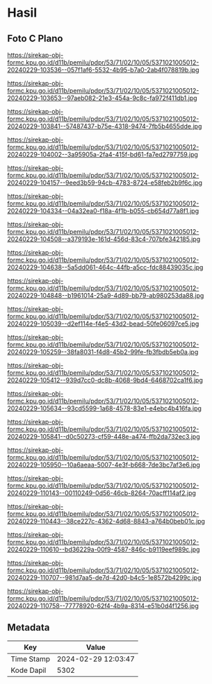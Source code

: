 # Hasil

## Foto C Plano

https://sirekap-obj-formc.kpu.go.id/d11b/pemilu/pdpr/53/71/02/10/05/5371021005012-20240229-103536--057f1af6-5532-4b95-b7a0-2ab4f078819b.jpg

https://sirekap-obj-formc.kpu.go.id/d11b/pemilu/pdpr/53/71/02/10/05/5371021005012-20240229-103653--97aeb082-21e3-454a-9c8c-fa972f411db1.jpg

https://sirekap-obj-formc.kpu.go.id/d11b/pemilu/pdpr/53/71/02/10/05/5371021005012-20240229-103841--57487437-b75e-4318-9474-7fb5b4655dde.jpg

https://sirekap-obj-formc.kpu.go.id/d11b/pemilu/pdpr/53/71/02/10/05/5371021005012-20240229-104002--3a95905a-2fa4-415f-bd61-fa7ed2797759.jpg

https://sirekap-obj-formc.kpu.go.id/d11b/pemilu/pdpr/53/71/02/10/05/5371021005012-20240229-104157--9eed3b59-94cb-4783-8724-e58feb2b9f6c.jpg

https://sirekap-obj-formc.kpu.go.id/d11b/pemilu/pdpr/53/71/02/10/05/5371021005012-20240229-104334--04a32ea0-f18a-4f1b-b055-cb654d77a8f1.jpg

https://sirekap-obj-formc.kpu.go.id/d11b/pemilu/pdpr/53/71/02/10/05/5371021005012-20240229-104508--a379193e-161d-456d-83c4-707bfe342185.jpg

https://sirekap-obj-formc.kpu.go.id/d11b/pemilu/pdpr/53/71/02/10/05/5371021005012-20240229-104638--5a5dd061-464c-44fb-a5cc-fdc88439035c.jpg

https://sirekap-obj-formc.kpu.go.id/d11b/pemilu/pdpr/53/71/02/10/05/5371021005012-20240229-104848--b1961014-25a9-4d89-bb79-ab980253da88.jpg

https://sirekap-obj-formc.kpu.go.id/d11b/pemilu/pdpr/53/71/02/10/05/5371021005012-20240229-105039--d2ef114e-f4e5-43d2-bead-50fe06097ce5.jpg

https://sirekap-obj-formc.kpu.go.id/d11b/pemilu/pdpr/53/71/02/10/05/5371021005012-20240229-105259--38fa8031-f4d8-45b2-99fe-fb3fbdb5eb0a.jpg

https://sirekap-obj-formc.kpu.go.id/d11b/pemilu/pdpr/53/71/02/10/05/5371021005012-20240229-105412--939d7cc0-dc8b-4068-9bd4-6468702ca1f6.jpg

https://sirekap-obj-formc.kpu.go.id/d11b/pemilu/pdpr/53/71/02/10/05/5371021005012-20240229-105634--93cd5599-1a68-4578-83e1-e4ebc4b416fa.jpg

https://sirekap-obj-formc.kpu.go.id/d11b/pemilu/pdpr/53/71/02/10/05/5371021005012-20240229-105841--d0c50273-cf59-448e-a474-ffb2da732ec3.jpg

https://sirekap-obj-formc.kpu.go.id/d11b/pemilu/pdpr/53/71/02/10/05/5371021005012-20240229-105950--10a6aeaa-5007-4e3f-b668-7de3bc7af3e6.jpg

https://sirekap-obj-formc.kpu.go.id/d11b/pemilu/pdpr/53/71/02/10/05/5371021005012-20240229-110143--00110249-0d56-46cb-8264-70acff114af2.jpg

https://sirekap-obj-formc.kpu.go.id/d11b/pemilu/pdpr/53/71/02/10/05/5371021005012-20240229-110443--38ce227c-4362-4d68-8843-a764b0beb01c.jpg

https://sirekap-obj-formc.kpu.go.id/d11b/pemilu/pdpr/53/71/02/10/05/5371021005012-20240229-110610--bd36229a-00f9-4587-846c-b9119eef989c.jpg

https://sirekap-obj-formc.kpu.go.id/d11b/pemilu/pdpr/53/71/02/10/05/5371021005012-20240229-110707--981d7aa5-de7d-42d0-b4c5-1e8572b4299c.jpg

https://sirekap-obj-formc.kpu.go.id/d11b/pemilu/pdpr/53/71/02/10/05/5371021005012-20240229-110758--77778920-62f4-4b9a-8314-e51b0d4f1256.jpg


## Metadata

| Key        | Value               |
| ---------- | ------------------- |
| Time Stamp | 2024-02-29 12:03:47 |
| Kode Dapil | 5302                |




